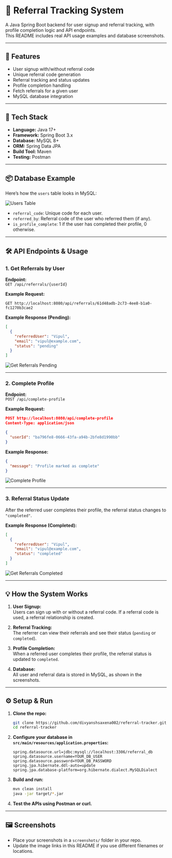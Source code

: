 # 🎯 Referral Tracking System

A Java Spring Boot backend for user signup and referral tracking, with profile completion logic and API endpoints.  
This README includes real API usage examples and database screenshots.

---

## 🚀 Features

- User signup with/without referral code
- Unique referral code generation
- Referral tracking and status updates
- Profile completion handling
- Fetch referrals for a given user
- MySQL database integration

---

## 🧱 Tech Stack

- **Language:** Java 17+
- **Framework:** Spring Boot 3.x
- **Database:** MySQL 8+
- **ORM:** Spring Data JPA
- **Build Tool:** Maven
- **Testing:** Postman

---

## 📦 Database Example

Here’s how the `users` table looks in MySQL:

![Users Table](screenshots/users-table.png)

- `referral_code`: Unique code for each user.
- `referred_by`: Referral code of the user who referred them (if any).
- `is_profile_complete`: 1 if the user has completed their profile, 0 otherwise.

---

## 🛠️ API Endpoints & Usage

### 1. Get Referrals by User

**Endpoint:**  
`GET /api/referrals/{userId}`

**Example Request:**  
```
GET http://localhost:8080/api/referrals/61d48adb-2c73-4ee8-b1a0-fc1270b3cae2
```

**Example Response (Pending):**
```json
[
  {
    "referredUser": "Vipul",
    "email": "vipul@example.com",
    "status": "pending"
  }
]
```
![Get Referrals Pending](screenshots/get-referrals-pending.png)

---

### 2. Complete Profile

**Endpoint:**  
`POST /api/complete-profile`

**Example Request:**
```json
POST http://localhost:8080/api/complete-profile
Content-Type: application/json

{
  "userId": "ba796fe8-0666-43fa-a94b-2bfe8d1990bb"
}
```

**Example Response:**
```json
{
  "message": "Profile marked as complete"
}
```
![Complete Profile](screenshots/complete-profile.png)

---

### 3. Referral Status Update

After the referred user completes their profile, the referral status changes to `"completed"`.

**Example Response (Completed):**
```json
[
  {
    "referredUser": "Vipul",
    "email": "vipul@example.com",
    "status": "completed"
  }
]
```
![Get Referrals Completed](screenshots/get-referrals-completed.png)

---

## 💡 How the System Works

1. **User Signup:**  
   Users can sign up with or without a referral code. If a referral code is used, a referral relationship is created.

2. **Referral Tracking:**  
   The referrer can view their referrals and see their status (`pending` or `completed`).

3. **Profile Completion:**  
   When a referred user completes their profile, the referral status is updated to `completed`.

4. **Database:**  
   All user and referral data is stored in MySQL, as shown in the screenshots.

---

## ⚙️ Setup & Run

1. **Clone the repo:**
   ```sh
   git clone https://github.com/divyanshsaxena002/referral-tracker.git
   cd referral-tracker
   ```

2. **Configure your database in `src/main/resources/application.properties`:**
   ```properties
   spring.datasource.url=jdbc:mysql://localhost:3306/referral_db
   spring.datasource.username=YOUR_DB_USER
   spring.datasource.password=YOUR_DB_PASSWORD
   spring.jpa.hibernate.ddl-auto=update
   spring.jpa.database-platform=org.hibernate.dialect.MySQLDialect
   ```

3. **Build and run:**
   ```sh
   mvn clean install
   java -jar target/*.jar
   ```

4. **Test the APIs using Postman or curl.**

---

## 🖼️ Screenshots

- Place your screenshots in a `screenshots/` folder in your repo.
- Update the image links in this README if you use different filenames or locations.

